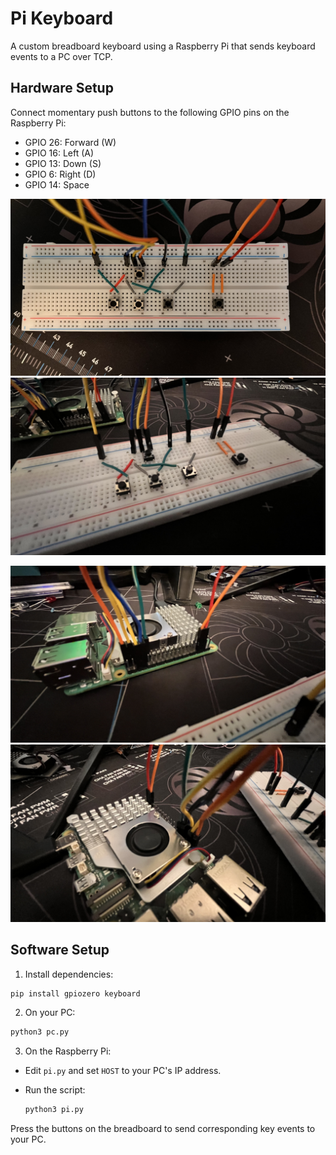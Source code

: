 # Pi Keyboard

A custom breadboard keyboard using a Raspberry Pi that sends keyboard events to a PC over TCP.

## Hardware Setup

Connect momentary push buttons to the following GPIO pins on the Raspberry Pi:

- GPIO 26: Forward (W)
- GPIO 16: Left (A)
- GPIO 13: Down (S)
- GPIO 6: Right (D)
- GPIO 14: Space

![Board Top View](images/board-top.jpeg)
![Board Side View](images/board-side.jpeg)

![Pi Front](images/pi-front.jpeg)
![Pi Back](images/pi-back.jpeg)

## Software Setup

1. Install dependencies:

```bash
pip install gpiozero keyboard
```

2. On your PC:

```bash
python3 pc.py
```

3. On the Raspberry Pi:

- Edit `pi.py` and set `HOST` to your PC's IP address.
- Run the script:

  ```bash
  python3 pi.py
  ```

Press the buttons on the breadboard to send corresponding key events to your PC.
